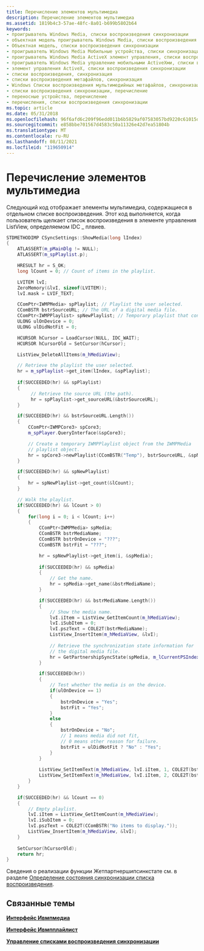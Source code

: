 ```yaml
---
title: Перечисление элементов мультимедиа
description: Перечисление элементов мультимедиа
ms.assetid: 1819b4c3-57ae-48fc-8a01-b699b5802b64
keywords:
- проигрыватель Windows Media, списки воспроизведения синхронизации
- объектная модель проигрыватель Windows Media, списки воспроизведения синхронизации
- Объектная модель, списки воспроизведения синхронизации
- проигрыватель Windows Media Мобильные устройства, списки синхронизации
- проигрыватель Windows Media ActiveX элемент управления, списки воспроизведения синхронизации
- проигрыватель Windows Media управление мобильными ActiveXми, списки воспроизведения синхронизации
- элемент управления ActiveX, списки воспроизведения синхронизации
- списки воспроизведения, синхронизация
- списки воспроизведения метафайлов, синхронизация
- Windows Списки воспроизведения мультимедийных метафайлов, синхронизация
- списки воспроизведения синхронизации, перечисление
- переносные устройства, перечисление
- перечисления, списки воспроизведения синхронизации
ms.topic: article
ms.date: 05/31/2018
ms.openlocfilehash: 96f6afd6c209f96edd011b6b5829af07583057bd9220c61015d8e8ffa9fe4bfa
ms.sourcegitcommit: e858bbe701567d4583c50a11326e42d7ea51804b
ms.translationtype: MT
ms.contentlocale: ru-RU
ms.lasthandoff: 08/11/2021
ms.locfileid: "119650914"
---
```

# <a name="enumerating-the-media-items"></a>Перечисление элементов мультимедиа

Следующий код отображает элементы мультимедиа, содержащиеся в отдельном списке воспроизведения. Этот код выполняется, когда пользователь щелкает список воспроизведения в элементе управления ListView, определяемом IDC \_ плвиев.


```C++
STDMETHODIMP CSyncSettings::ShowMedia(long lIndex)
{
    ATLASSERT(m_pMainDlg != NULL);
    ATLASSERT(m_spPlaylist.p);

    HRESULT hr = S_OK;
    long lCount = 0; // Count of items in the playlist.

    LVITEM lvI;
    ZeroMemory(&lvI, sizeof(LVITEM));
    lvI.mask = LVIF_TEXT;

    CComPtr<IWMPMedia> spPlaylist; // Playlist the user selected.
    CComBSTR bstrSourceURL; // The URL of a digital media file.
    CComPtr<IWMPPlaylist> spNewPlaylist; // Temporary playlist that contains media items.
    ULONG ulOnDevice = 0;
    ULONG ulDidNotFit = 0;

    HCURSOR hCursor = LoadCursor(NULL, IDC_WAIT);
    HCURSOR hCursorOld = SetCursor(hCursor);

    ListView_DeleteAllItems(m_hMediaView);

    // Retrieve the playlist the user selected.
    hr = m_spPlaylist->get_item(lIndex, &spPlaylist);
  
    if(SUCCEEDED(hr) && spPlaylist)
    {
         // Retrieve the source URL (the path).
         hr = spPlaylist->get_sourceURL(&bstrSourceURL);
    }

    if(SUCCEEDED(hr) && bstrSourceURL.Length())
    {
        CComPtr<IWMPCore3> spCore3;
        m_spPlayer.QueryInterface(&spCore3);

        // Create a temporary IWMPPlaylist object from the IWMPMedia 
        // playlist object.
        hr = spCore3->newPlaylist(CComBSTR("Temp"), bstrSourceURL, &spNewPlaylist);
    }

    if(SUCCEEDED(hr) && spNewPlaylist)
    {        
        hr = spNewPlaylist->get_count(&lCount);
    }

    // Walk the playlist.
    if(SUCCEEDED(hr) && lCount > 0)
    {
        for(long i = 0; i < lCount; i++)
        {
            CComPtr<IWMPMedia> spMedia;
            CComBSTR bstrMediaName; 
            CComBSTR bstrOnDevice = "???";
            CComBSTR bstrFit = "???";  

            hr = spNewPlaylist->get_item(i, &spMedia);
   
            if(SUCCEEDED(hr) && spMedia)
            {
                // Get the name.
                hr = spMedia->get_name(&bstrMediaName);                
            }

            if(SUCCEEDED(hr) && bstrMediaName.Length())
            {   
                // Show the media name.
                lvI.iItem = ListView_GetItemCount(m_hMediaView);
                lvI.iSubItem = 0;
                lvI.pszText = COLE2T(bstrMediaName);
                ListView_InsertItem(m_hMediaView, &lvI);
                
                // Retrieve the synchronization state information for 
                // the digital media file.
                hr = GetPartnershipSyncState(spMedia, m_lCurrentPSIndex, &ulOnDevice, &ulDidNotFit);
            }

            if(SUCCEEDED(hr))
            {                
                // Test whether the media is on the device.
                if(ulOnDevice == 1)
                {
                    bstrOnDevice = "Yes";
                    bstrFit = "Yes";
                }
                else
                {
                    bstrOnDevice = "No";
                    // 1 means media did not fit, 
                    // 0 means other reason for failure.
                    bstrFit = ulDidNotFit ? "No" : "Yes"; 
                }                 
            }
   
            ListView_SetItemText(m_hMediaView, lvI.iItem, 1, COLE2T(bstrOnDevice)); 
            ListView_SetItemText(m_hMediaView, lvI.iItem, 2, COLE2T(bstrFit));
        }
    } 

    if(SUCCEEDED(hr) && lCount == 0)
    {
        // Empty playlist.
        lvI.iItem = ListView_GetItemCount(m_hMediaView);
        lvI.iSubItem = 0;
        lvI.pszText = COLE2T(CComBSTR("No items to display."));
        ListView_InsertItem(m_hMediaView, &lvI);
    }
    
    SetCursor(hCursorOld);
    return hr;
}
```



Сведения о реализации функции Жетпартнершипсинкстате см. в разделе [Определение состояния синхронизации списка воспроизведения](determining-playlist-synchronization-state.md).

## <a name="related-topics"></a>Связанные темы

<dl> <dt>

[**Интерфейс Ивмпмедиа**](/previous-versions/windows/desktop/api/wmp/nn-wmp-iwmpmedia)
</dt> <dt>

[**Интерфейс Ивмпплайлист**](/previous-versions/windows/desktop/api/wmp/nn-wmp-iwmpplaylist)
</dt> <dt>

[**Управление списками воспроизведения синхронизации**](managing-synchronization-playlists.md)
</dt> </dl>

 

 




